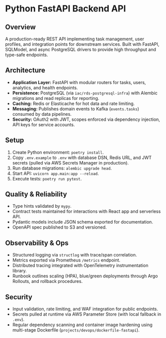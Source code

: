 # Python FastAPI Backend API

## Overview
A production-ready REST API implementing task management, user profiles, and integration points for downstream services. Built with FastAPI, SQLModel, and async PostgreSQL drivers to provide high throughput and type-safe endpoints.

## Architecture
- **Application Layer:** FastAPI with modular routers for tasks, users, analytics, and health endpoints.
- **Persistence:** PostgreSQL (via `iac/rds-postgresql-infra`) with Alembic migrations and read replicas for reporting.
- **Caching:** Redis or Elasticache for hot data and rate limiting.
- **Messaging:** Publishes domain events to Kafka (`events.tasks`) consumed by data pipelines.
- **Security:** OAuth2 with JWT, scopes enforced via dependency injection, API keys for service accounts.

## Setup
1. Create Python environment: `poetry install`.
2. Copy `.env.example` to `.env` with database DSN, Redis URL, and JWT secrets (pulled via AWS Secrets Manager in production).
3. Run database migrations: `alembic upgrade head`.
4. Start API: `uvicorn app.main:app --reload`.
5. Execute tests: `poetry run pytest`.

## Quality & Reliability
- Type hints validated by `mypy`.
- Contract tests maintained for interactions with React app and serverless API.
- Pydantic models include JSON schema exported for documentation.
- OpenAPI spec published to S3 and versioned.

## Observability & Ops
- Structured logging via `structlog` with trace/span correlation.
- Metrics exported via Prometheus `/metrics` endpoint.
- Distributed tracing integrated with OpenTelemetry instrumentation library.
- Runbook outlines scaling (HPA), blue/green deployments through Argo Rollouts, and rollback procedures.

## Security
- Input validation, rate limiting, and WAF integration for public endpoints.
- Secrets pulled at runtime via AWS Parameter Store (with local fallback in `.env`).
- Regular dependency scanning and container image hardening using multi-stage Dockerfile (`projects/devops/dockerfile-fastapi`).

